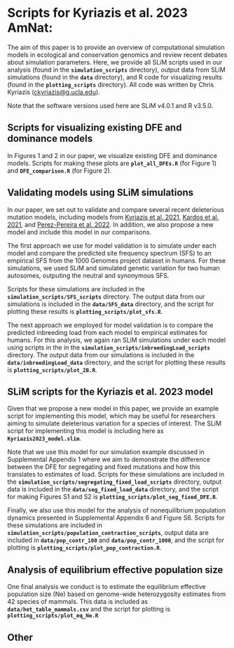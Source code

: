 # Scripts for Kyriazis et al. 2023 AmNat: 

The aim of this paper is to provide an overview of computational simulation models in ecological and conservation genomics and review recent debates about simulation parameters. Here, we provide all SLiM scripts used in our analysis (found in the **`simulation_scripts`** directory), output data from SLiM simulations (found in the **`data`** directory), and R code for visualizing results (found in the **`plotting_scripts`** directory). All code was written by Chris Kyriazis (ckyriazis@g.ucla.edu). 

Note that the software versions used here are SLiM v4.0.1 and R v3.5.0. 

## Scripts for visualizing existing DFE and dominance models

In Figures 1 and 2 in our paper, we visualize existing DFE and dominance models. Scripts for making these plots are **`plot_all_DFEs.R`** (for Figure 1) and **`DFE_comparison.R`** (for Figure 2). 

## Validating models using SLiM simulations

In our paper, we set out to validate and compare several recent deleterious mutation models, including models from [Kyriazis et al. 2021](https://doi.org/10.1002/evl3.209), [Kardos et al. 2021](https://doi.org/10.1073/pnas.2104642118), and [Perez-Pereira et al. 2022](https://doi.org/10.1007/s10592-021-01405-7). In addition, we also propose a new model and include this model in our comparisons. 

The first approach we use for model validation is to simulate under each model and compare the predicted site frequency spectrum (SFS) to an empirical SFS from the 1000 Genomes project dataset in humans. For these simulations, we used SLiM and simulated genetic variation for two human autosomes, outputing the neutral and synonymous SFS. 

Scripts for these simulations are included in the **`simulation_scripts/SFS_scripts`** directory. The output data from our simulations is included in the **`data/SFS_data`** directory, and the script for plotting these results is **`plotting_scripts/plot_sfs.R`**.

The next approach we employed for model validation is to compare the predicted inbreeding load from each model to empirical estimates for humans. For this analysis, we again ran SLiM simulations under each model using scripts in the in the **`simulation_scripts/inbreedingLoad_scripts`** directory. The output data from our simulations is included in the **`data/inbreedingLoad_data`** directory, and the script for plotting these results is **`plotting_scripts/plot_2B.R`**.

## SLiM scripts for the Kyriazis et al. 2023 model

Given that we propose a new model in this paper, we provide an example script for implementing this model, which may be useful for researchers aiming to simulate deleterious variation for a species of interest. The SLiM script for implementing this model is including here as **`Kyriazis2023_model.slim`**.

Note that we use this model for our simulation example discussed in Supplemental Appendix 1 where we aim to demonstrate the difference between the DFE for segregating and fixed mutations and how this translates to estimates of load. Scripts for these simulations are included in the **`simulation_scripts/segregating_fixed_load_scripts`** directory, output data is included in the **`data/seg_fixed_load_data`** directory, and the script for making Figures S1 and S2 is **`plotting_scripts/plot_seg_fixed_DFE.R`**.

Finally, we also use this model for the analysis of nonequilibrium population dynamics presented in Supplemental Appendix 6 and Figure S6. Scripts for these simulations are included in **`simulation_scripts/population_contraction_scripts`**, output data are included in **`data/pop_contr_100`** and  **`data/pop_contr_1000`**, and the script for plotting is **`plotting_scripts/plot_pop_contraction.R`**. 

## Analysis of equilibrium effective population size

One final analysis we conduct is to estimate the equilibrium effective population size (Ne) based on genome-wide heterozygosity estimates from 42 species of mammals. This data is included as **`data/het_table_mammals.csv`** and the script for plotting is **`plotting_scripts/plot_eq_Ne.R`**






## Other 

